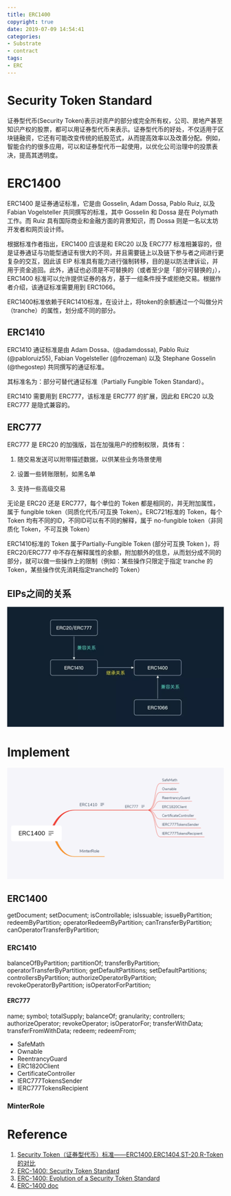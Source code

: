 ```yaml
---
title: ERC1400
copyright: true
date: 2019-07-09 14:54:41
categories:
- Substrate
- contract
tags:
- ERC
---
```


# Security Token Standard

证券型代币(Security Token)表示对资产的部分或完全所有权，公司、房地产甚至知识产权的股票，都可以用证券型代币来表示。证券型代币的好处，不仅适用于区块链融资，它还有可能改变传统的纸股范式，从而提高效率以及改善分配。例如，智能合约的很多应用，可以和证券型代币一起使用，以优化公司治理中的投票表决，提高其透明度。

<!-- more -->

# ERC1400

ERC1400 是证券通证标准，它是由 Gosselin, Adam Dossa, Pablo Ruiz, 以及 Fabian Vogelsteller 共同撰写的标准，其中 Gosselin 和 Dossa 是在 Polymath 工作。而 Ruiz 具有国际商业和金融方面的背景知识，而 Dossa 则是一名以太坊开发者和网页设计师。

根据标准作者指出，ERC1400 应该是和 ERC20 以及 ERC777 标准相兼容的，但是证券通证与功能型通证有很大的不同，并且需要链上以及链下参与者之间进行更复杂的交互，因此该 EIP 标准具有能力进行强制转移，目的是以防法律诉讼，并用于资金追回。此外，通证也必须是不可替换的（或者至少是「部分可替换的」），ERC1400 标准可以允许提供证券的各方，基于一组条件授予或拒绝交易。根据作者介绍，该通证标准需要用到 ERC1066。

ERC1400标准依赖于ERC1410标准，在设计上，将token的余额通过一个叫做分片（tranche）的属性，划分成不同的部分。

## ERC1410

ERC1410 通证标准是由 Adam Dossa、(@adamdossa), Pablo Ruiz (@pabloruiz55), Fabian Vogelsteller (@frozeman) 以及 Stephane Gosselin (@thegostep) 共同撰写的通证标准。

其标准名为：部分可替代通证标准（Partially Fungible Token Standard）。

ERC1410 需要用到 ERC777，该标准是 ERC777 的扩展，因此和 ERC20 以及 ERC777 是隐式兼容的。

## ERC777

ERC777 是 ERC20 的加强版，旨在加强用户的控制权限，具体有：

1. 随交易发送可以附带描述数据，以供某些业务场景使用

2. 设置一些转账限制，如黑名单

3. 支持一些高级交易

无论是 ERC20 还是 ERC777，每个单位的 Token 都是相同的，并无附加属性，属于 fungible token（同质化代币/可互换 Token）。ERC721标准的 Token，每个 Token 均有不同的ID，不同ID可以有不同的解释，属于 no-fungible token（非同质化 Token，不可互换 Token）

ERC1410标准的 Token 属于Partially-Fungible Token (部分可互换 Token )，将 ERC20/ERC777 中不存在解释属性的余额，附加额外的信息，从而划分成不同的部分，就可以做一些操作上的限制（例如：某些操作只限定于指定 tranche 的 Token，某些操作优先消耗指定tranche的 Token）

## EIPs之间的关系

![relationship](ERC1400/relationship.jpg)

# Implement

![mind](ERC1400\mind.png)

## ERC1400

getDocument;
setDocument;
isControllable;
isIssuable;
issueByPartition;
redeemByPartition;
operatorRedeemByPartition;
canTransferByPartition;
canOperatorTransferByPartition;

### ERC1410

balanceOfByPartition;
partitionOf;
transferByPartition;
operatorTransferByPartition;
getDefaultPartitions;
setDefaultPartitions;
controllersByPartition;
authorizeOperatorByPartition;
revokeOperatorByPartition;
isOperatorForPartition;

#### ERC777

name;
symbol;
totalSupply;
balanceOf;
granularity;
controllers;
authorizeOperator;
revokeOperator;
isOperatorFor;
transferWithData;
transferFromWithData;
redeem;
redeemFrom;

- SafeMath
- Ownable
- ReentrancyGuard
- ERC1820Client
- CertificateController
- IERC777TokensSender
- IERC777TokensRecipient

### MinterRole

# Reference

1. [Security Token（证券型代币）标准——ERC1400,ERC1404,ST-20,R-Token的对比](https://www.jianshu.com/p/da778c4b0031)
2. [ERC-1400: Security Token Standard](https://github.com/ethereum/EIPs/issues/1400)
3. [ERC-1400: Evolution of a Security Token Standard](https://blog.polymath.network/erc-1400-evolution-of-a-security-token-standard-1e25d12b9261)
4. [ERC-1400 doc](https://docs.google.com/presentation/d/e/2PACX-1vS6pUx-VjdwSfELQwFVlXzq3Ekvxa9wpGTrNJqkp6-CnHxBPecjTEcVq21V6Nsbc-Bp4yq4dZTtp6Kn/pub?start=false&loop=false&delayms=3000&slide=id.g594e042d60_2_165)